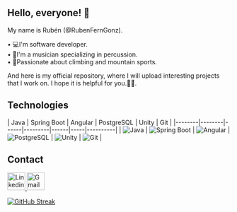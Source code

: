<div class=align-center> 

## Hello, everyone!  🤟  

My name is Rubén (@RubenFernGonz).  

  • 💻I'm software developer.  
  • 🎵I'm a musician specializing in percussion.  
  • 🧗Passionate about climbing and mountain sports.  

And here is my official repository, where I will upload interesting projects that I work on.
I hope it is helpful for you.🤞😁.  

## Technologies
| Java | Spring Boot | Angular | PostgreSQL | Unity | Git |
|--------|--------|------|---------|------|-----|----------|
| ![Java](https://github.com/RubenFernGonz/Portfolio_Site/blob/master/assets/img/Icons/Logo-Java.png) | ![Spring Boot](https://github.com/RubenFernGonz/Portfolio_Site/blob/master/assets/img/Icons/icono%20Angular.png) | ![Angular](https://github.com/RubenFernGonz/Portfolio_Site/blob/master/assets/img/Icons/icono%20Angular.png) | ![PostgreSQL](https://github.com/RubenFernGonz/Portfolio_Site/blob/master/assets/img/Icons/Logo%20Unity%201.png) | ![Unity](https://github.com/RubenFernGonz/Portfolio_Site/blob/master/assets/img/Icons/Logo%20Unity%201.png) | ![Git](https://github.com/RubenFernGonz/Portfolio_Site/blob/master/assets/img/Icons/Logo%20Git%201.png) |


## Contact   
<a href="https://www.linkedin.com/in/ruben-fdez-gonzalez/">
    <img src="https://github.com/RubenFernGonz/Portfolio_Site/blob/master/assets/img/Icons/Icono%20Linkedin.png" width="40" alt="Linkedin Badge">
</a>
<a href="mailto:rubenfergon2001@gmail.com"> 
    <img src="https://github.com/RubenFernGonz/Portfolio_Site/blob/master/assets/img/Icons/Icono%20Correo.png" width="40" alt="Gmail Badge">
</a>

[![GitHub Streak](http://github-readme-streak-stats.herokuapp.com?user=RubenFernGonz&theme=dark&border_radius=4.6&locale=es&date_format=j%20M%5B%20Y%5D&mode=weekly)](https://git.io/streak-stats)

</div>
